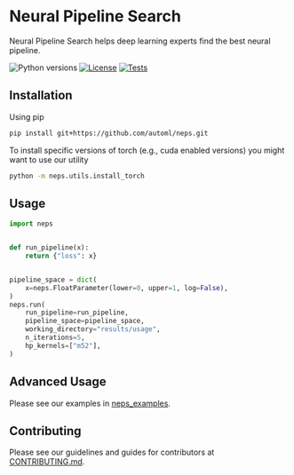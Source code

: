 # Neural Pipeline Search

Neural Pipeline Search helps deep learning experts find the best neural pipeline.

![Python versions](https://img.shields.io/badge/python-3.7-informational)
[![License](https://img.shields.io/badge/license-MIT-informational)](LICENSE)
[![Tests](https://github.com/automl/neps/actions/workflows/tests.yaml/badge.svg)](https://github.com/automl/neps/actions)

## Installation

Using pip

```bash
pip install git+https://github.com/automl/neps.git
```

To install specific versions of torch (e.g., cuda enabled versions) you might want to use our utility

```bash
python -m neps.utils.install_torch
```

## Usage

```python
import neps


def run_pipeline(x):
    return {"loss": x}


pipeline_space = dict(
    x=neps.FloatParameter(lower=0, upper=1, log=False),
)
neps.run(
    run_pipeline=run_pipeline,
    pipeline_space=pipeline_space,
    working_directory="results/usage",
    n_iterations=5,
    hp_kernels=["m52"],
)
```

## Advanced Usage

Please see our examples in [neps_examples](neps_examples).

## Contributing

Please see our guidelines and guides for contributors at [CONTRIBUTING.md](CONTRIBUTING.md).
